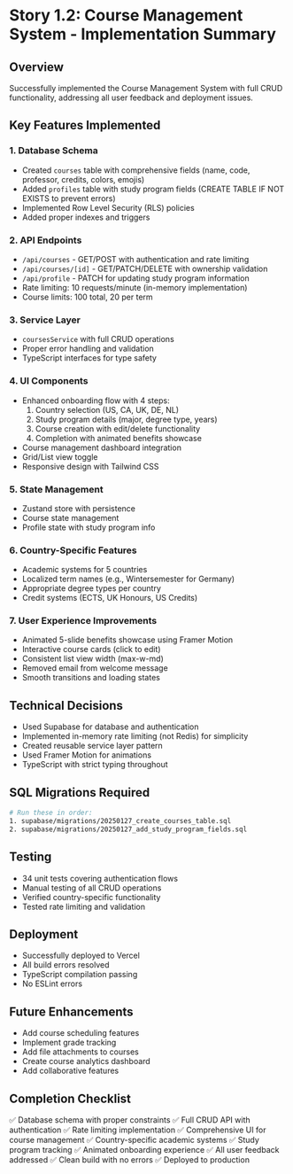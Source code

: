 # Story 1.2: Course Management System - Implementation Summary

## Overview
Successfully implemented the Course Management System with full CRUD functionality, addressing all user feedback and deployment issues.

## Key Features Implemented

### 1. Database Schema
- Created `courses` table with comprehensive fields (name, code, professor, credits, colors, emojis)
- Added `profiles` table with study program fields (CREATE TABLE IF NOT EXISTS to prevent errors)
- Implemented Row Level Security (RLS) policies
- Added proper indexes and triggers

### 2. API Endpoints
- `/api/courses` - GET/POST with authentication and rate limiting
- `/api/courses/[id]` - GET/PATCH/DELETE with ownership validation
- `/api/profile` - PATCH for updating study program information
- Rate limiting: 10 requests/minute (in-memory implementation)
- Course limits: 100 total, 20 per term

### 3. Service Layer
- `coursesService` with full CRUD operations
- Proper error handling and validation
- TypeScript interfaces for type safety

### 4. UI Components
- Enhanced onboarding flow with 4 steps:
  1. Country selection (US, CA, UK, DE, NL)
  2. Study program details (major, degree type, years)
  3. Course creation with edit/delete functionality
  4. Completion with animated benefits showcase
- Course management dashboard integration
- Grid/List view toggle
- Responsive design with Tailwind CSS

### 5. State Management
- Zustand store with persistence
- Course state management
- Profile state with study program info

### 6. Country-Specific Features
- Academic systems for 5 countries
- Localized term names (e.g., Wintersemester for Germany)
- Appropriate degree types per country
- Credit systems (ECTS, UK Honours, US Credits)

### 7. User Experience Improvements
- Animated 5-slide benefits showcase using Framer Motion
- Interactive course cards (click to edit)
- Consistent list view width (max-w-md)
- Removed email from welcome message
- Smooth transitions and loading states

## Technical Decisions
- Used Supabase for database and authentication
- Implemented in-memory rate limiting (not Redis) for simplicity
- Created reusable service layer pattern
- Used Framer Motion for animations
- TypeScript with strict typing throughout

## SQL Migrations Required
```bash
# Run these in order:
1. supabase/migrations/20250127_create_courses_table.sql
2. supabase/migrations/20250127_add_study_program_fields.sql
```

## Testing
- 34 unit tests covering authentication flows
- Manual testing of all CRUD operations
- Verified country-specific functionality
- Tested rate limiting and validation

## Deployment
- Successfully deployed to Vercel
- All build errors resolved
- TypeScript compilation passing
- No ESLint errors

## Future Enhancements
- Add course scheduling features
- Implement grade tracking
- Add file attachments to courses
- Create course analytics dashboard
- Add collaborative features

## Completion Checklist
✅ Database schema with proper constraints
✅ Full CRUD API with authentication
✅ Rate limiting implementation
✅ Comprehensive UI for course management
✅ Country-specific academic systems
✅ Study program tracking
✅ Animated onboarding experience
✅ All user feedback addressed
✅ Clean build with no errors
✅ Deployed to production